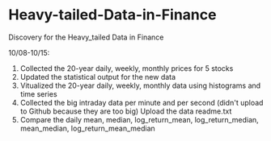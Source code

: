 # Heavy-tailed-Data-in-Finance

Discovery for the Heavy_tailed Data in Finance

10/08-10/15:

1. Collected the 20-year daily, weekly, monthly prices for 5 stocks
2. Updated the statistical output for the new data
3. Vitualized the 20-year daily, weekly, monthly data using histograms and time series
4. Collected the big intraday data per minute and per second (didn't upload to Github because they are too big) Upload the data readme.txt
5. Compare the daily mean, median, log_return_mean, log_return_median, mean_median, log_return_mean_median 
